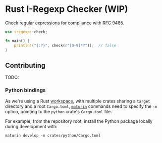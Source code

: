 # Rust I-Regexp Checker (WIP)

Check regular expressions for compliance with [RFC 9485](https://datatracker.ietf.org/doc/html/rfc9485).

```rust
use iregexp::check;

fn main() {
    println!("{:?}", check(r"[0-9]*?"));  // false
}
```

## Contributing

TODO:

### Python bindings

As we're using a Rust [workspace](https://doc.rust-lang.org/cargo/reference/workspaces.html), with multiple crates sharing a `target` directory and a root `Cargo.toml`, [`maturin`](https://www.maturin.rs/) commands need to specify the `-m` option, pointing to the `python` crate's `Cargo.toml` file.

For example, from the repository root, install the Python package locally during development with:

```
maturin develop -m crates/python/Cargo.toml
```
